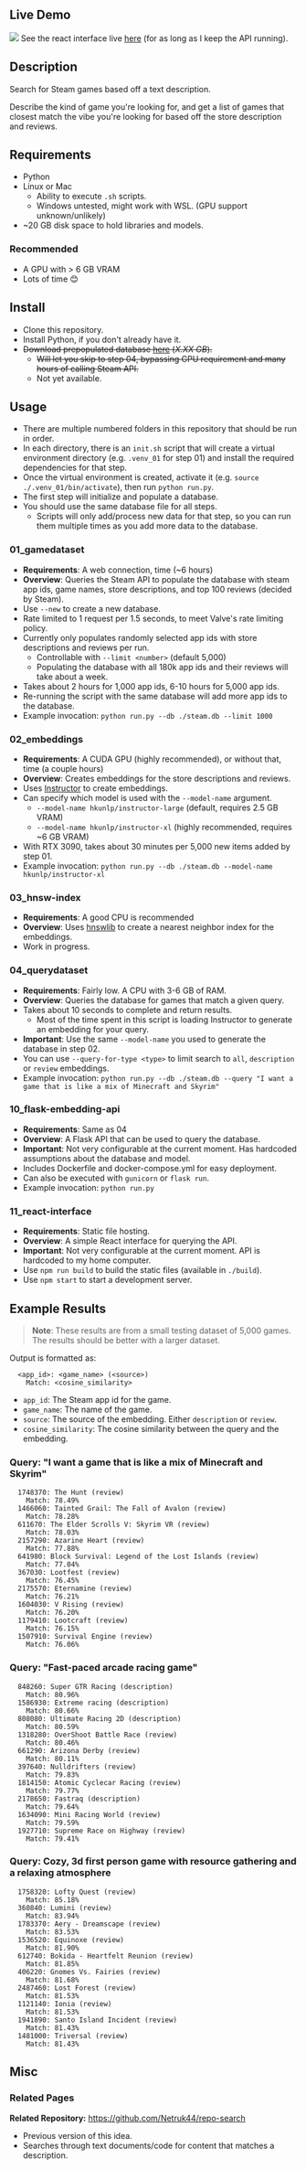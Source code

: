 
## Live Demo
![](./images/project_preview.png)
See the react interface live [here](https://azstatic.danieltperry.me/steamvibes/build) (for as long as I keep the API running).

## Description
Search for Steam games based off a text description.

Describe the kind of game you're looking for, and get a list of games that closest match the vibe you're looking for based off the store description and reviews.

## Requirements
- Python
- Linux or Mac
    - Ability to execute `.sh` scripts.
    - Windows untested, might work with WSL. (GPU support unknown/unlikely)
- ~20 GB disk space to hold libraries and models.
    
### Recommended
- A GPU with > 6 GB VRAM
- Lots of time 😊

## Install
- Clone this repository.
- Install Python, if you don't already have it.
- ~~Download prepopulated database [here](#) (*X.XX GB*).~~
    - ~~Will let you skip to step 04, bypassing GPU requirement and many hours of calling Steam API.~~
    - Not yet available.

## Usage
- There are multiple numbered folders in this repository that should be run in order.
- In each directory, there is an `init.sh` script that will create a virtual environment directory (e.g. `.venv_01` for step 01) and install the required dependencies for that step.
- Once the virtual environment is created, activate it (e.g. `source ./.venv_01/bin/activate`), then run `python run.py`.
- The first step will initialize and populate a database.
- You should use the same database file for all steps.
    - Scripts will only add/process new data for that step, so you can run them multiple times as you add more data to the database.

### 01_gamedataset
- **Requirements**: A web connection, time (~6 hours)
- **Overview**: Queries the Steam API to populate the database with steam app ids, game names, store descriptions, and top 100 reviews (decided by Steam).
- Use `--new` to create a new database.
- Rate limited to 1 request per 1.5 seconds, to meet Valve's rate limiting policy.
- Currently only populates randomly selected app ids with store descriptions and reviews per run.
    - Controllable with `--limit <number>` (default 5,000)
    - Populating the database with all 180k app ids and their reviews will take about a week.
- Takes about 2 hours for 1,000 app ids, 6-10 hours for 5,000 app ids.
- Re-running the script with the same database will add more app ids to the database.
- Example invocation: `python run.py --db ./steam.db --limit 1000`

### 02_embeddings
- **Requirements**: A CUDA GPU (highly recommended), or without that, time (a couple hours)
- **Overview**: Creates embeddings for the store descriptions and reviews.
- Uses [Instructor](https://huggingface.co/hkunlp/instructor-large) to create embeddings.
- Can specify which model is used with the `--model-name` argument.
    - `--model-name hkunlp/instructor-large` (default, requires 2.5 GB VRAM)
    - `--model-name hkunlp/instructor-xl` (highly recommended, requires ~6 GB VRAM)
- With RTX 3090, takes about 30 minutes per 5,000 new items added by step 01.
- Example invocation: `python run.py --db ./steam.db --model-name hkunlp/instructor-xl`

### 03_hnsw-index
- **Requirements**: A good CPU is recommended
- **Overview**: Uses [hnswlib](https://github.com/nmslib/hnswlib) to create a nearest neighbor index for the embeddings.
- Work in progress.

### 04_querydataset
- **Requirements**: Fairly low. A CPU with 3-6 GB of RAM.
- **Overview**: Queries the database for games that match a given query.
- Takes about 10 seconds to complete and return results.
    - Most of the time spent in this script is loading Instructor to generate an embedding for your query.
- **Important**: Use the same `--model-name` you used to generate the database in step 02.
- You can use `--query-for-type <type>` to limit search to `all`, `description` or `review` embeddings.
- Example invocation: `python run.py --db ./steam.db --query "I want a game that is like a mix of Minecraft and Skyrim"`

### 10_flask-embedding-api
- **Requirements**:  Same as 04
- **Overview**: A Flask API that can be used to query the database.
- **Important**: Not very configurable at the current moment. Has hardcoded assumptions about the database and model.
- Includes Dockerfile and docker-compose.yml for easy deployment.
- Can also be executed with `gunicorn` or `flask run`.
- Example invocation: `python run.py`

### 11_react-interface
- **Requirements**: Static file hosting.
- **Overview**: A simple React interface for querying the API.
- **Important**: Not very configurable at the current moment. API is hardcoded to my home computer.
- Use `npm run build` to build the static files (available in `./build`).
- Use `npm start` to start a development server.

## Example Results

> **Note**: These results are from a small testing dataset of 5,000 games. The results should be better with a larger dataset.

Output is formatted as:
```
  <app_id>: <game_name> (<source>)
    Match: <cosine_similarity>
```
- `app_id`: The Steam app id for the game.
- `game_name`: The name of the game.
- `source`: The source of the embedding. Either `description` or `review`.
- `cosine_similarity`: The cosine similarity between the query and the embedding.

### Query: "I want a game that is like a mix of Minecraft and Skyrim"
```
  1748370: The Hunt (review)
    Match: 78.49%
  1466060: Tainted Grail: The Fall of Avalon (review)
    Match: 78.28%
  611670: The Elder Scrolls V: Skyrim VR (review)
    Match: 78.03%
  2157290: Azarine Heart (review)
    Match: 77.88%
  641980: Block Survival: Legend of the Lost Islands (review)
    Match: 77.04%
  367030: Lootfest (review)
    Match: 76.45%
  2175570: Eternamine (review)
    Match: 76.21%
  1604030: V Rising (review)
    Match: 76.20%
  1179410: Lootcraft (review)
    Match: 76.15%
  1507910: Survival Engine (review)
    Match: 76.06%
```

### Query: "Fast-paced arcade racing game"
```
  848260: Super GTR Racing (description)
    Match: 80.96%
  1586930: Extreme racing (description)
    Match: 80.66%
  808080: Ultimate Racing 2D (description)
    Match: 80.59%
  1318280: OverShoot Battle Race (review)
    Match: 80.46%
  661290: Arizona Derby (review)
    Match: 80.11%
  397640: Nulldrifters (review)
    Match: 79.83%
  1814150: Atomic Cyclecar Racing (review)
    Match: 79.77%
  2178650: Fastraq (description)
    Match: 79.64%
  1634090: Mini Racing World (review)
    Match: 79.59%
  1927710: Supreme Race on Highway (review)
    Match: 79.41%
```

### Query: Cozy, 3d first person game with resource gathering and a relaxing atmosphere
```
  1758320: Lofty Quest (review)
    Match: 85.18%
  360840: Lumini (review)
    Match: 83.94%
  1783370: Aery - Dreamscape (review)
    Match: 83.53%
  1536520: Equinoxe (review)
    Match: 81.90%
  612740: Bokida - Heartfelt Reunion (review)
    Match: 81.85%
  406220: Gnomes Vs. Fairies (review)
    Match: 81.68%
  2487460: Lost Forest (review)
    Match: 81.53%
  1121140: Ionia (review)
    Match: 81.53%
  1941890: Santo Island Incident (review)
    Match: 81.43%
  1481000: Triversal (review)
    Match: 81.43%
```

## Misc
### Related Pages

**Related Repository:** https://github.com/Netruk44/repo-search
- Previous version of this idea.
- Searches through text documents/code for content that matches a description.